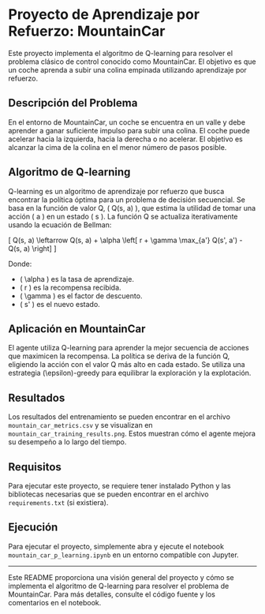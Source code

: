 # Proyecto de Aprendizaje por Refuerzo: MountainCar

Este proyecto implementa el algoritmo de Q-learning para resolver el problema clásico de control conocido como MountainCar. El objetivo es que un coche aprenda a subir una colina empinada utilizando aprendizaje por refuerzo.

## Descripción del Problema

En el entorno de MountainCar, un coche se encuentra en un valle y debe aprender a ganar suficiente impulso para subir una colina. El coche puede acelerar hacia la izquierda, hacia la derecha o no acelerar. El objetivo es alcanzar la cima de la colina en el menor número de pasos posible.

## Algoritmo de Q-learning

Q-learning es un algoritmo de aprendizaje por refuerzo que busca encontrar la política óptima para un problema de decisión secuencial. Se basa en la función de valor Q, \( Q(s, a) \), que estima la utilidad de tomar una acción \( a \) en un estado \( s \). La función Q se actualiza iterativamente usando la ecuación de Bellman:

\[
Q(s, a) \leftarrow Q(s, a) + \alpha \left[ r + \gamma \max_{a'} Q(s', a') - Q(s, a) \right]
\]

Donde:
- \( \alpha \) es la tasa de aprendizaje.
- \( r \) es la recompensa recibida.
- \( \gamma \) es el factor de descuento.
- \( s' \) es el nuevo estado.

## Aplicación en MountainCar

El agente utiliza Q-learning para aprender la mejor secuencia de acciones que maximicen la recompensa. La política se deriva de la función Q, eligiendo la acción con el valor Q más alto en cada estado. Se utiliza una estrategia \(\epsilon\)-greedy para equilibrar la exploración y la explotación.

## Resultados

Los resultados del entrenamiento se pueden encontrar en el archivo `mountain_car_metrics.csv` y se visualizan en `mountain_car_training_results.png`. Estos muestran cómo el agente mejora su desempeño a lo largo del tiempo.

## Requisitos

Para ejecutar este proyecto, se requiere tener instalado Python y las bibliotecas necesarias que se pueden encontrar en el archivo `requirements.txt` (si existiera).

## Ejecución

Para ejecutar el proyecto, simplemente abra y ejecute el notebook `mountain_car_p_learning.ipynb` en un entorno compatible con Jupyter.

---

Este README proporciona una visión general del proyecto y cómo se implementa el algoritmo de Q-learning para resolver el problema de MountainCar. Para más detalles, consulte el código fuente y los comentarios en el notebook.